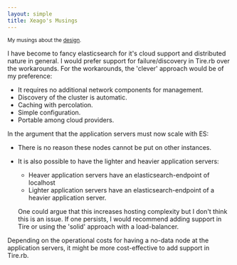 ```yaml
---
layout: simple
title: Xeago's Musings
---
```


<small>My musings about the [design](design.html).</small>

I have become to fancy elasticsearch for it's cloud support and distributed nature in general. I would prefer support for failure/discovery in Tire.rb over the workarounds. For the workarounds, the 'clever' approach would be of my preference:

+   It requires no additional network components for management.
+   Discovery of the cluster is automatic.
+   Caching with percolation.
+   Simple configuration.
+   Portable among cloud providers.

In the argument that the application servers must now scale with ES:

+   There is no reason these nodes cannot be put on other instances.
+   It is also possible to have the lighter and heavier application servers:
    -   Heaver application servers have an elasticsearch-endpoint of localhost
    -   Lighter application servers have an elasticsearch-endpoint of a heavier application server.
    
    One could argue that this increases hosting complexity but I don't think this is an issue. If one persists, I would recommend adding support in Tire or using the 'solid' approach with a load-balancer.

Depending on the operational costs for having a no-data node at the application servers, it might be more cost-effective to add support in Tire.rb.